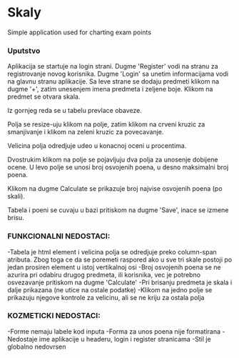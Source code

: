# Skaly
Simple application used for charting exam points

### Uputstvo
Aplikacija se startuje na login strani. Dugme 'Register' vodi na stranu
za registrovanje novog korisnika. Dugme 'Login' sa unetim informacijama
vodi na glavnu stranu aplikacije. 
Sa leve strane se dodaju predmeti klikom na dugme '+', zatim unesenjem 
imena predmeta i zeljene boje. Klikom na predmet se otvara skala.

Iz gornjeg reda se u tabelu prevlace obaveze. 

Polja se resize-uju klikom na polje, zatim klikom na crveni kruzic za
smanjivanje i klikom na zeleni kruzic za povecavanje.

Velicina polja odredjuje udeo u konacnoj oceni u procentima.

Dvostrukim klikom na polje se pojavljuju dva polja za unosenje dobijene ocene.
U levo polje se unosi broj osvojenih poena, u desno maksimalni broj poena.

Klikom na dugme Calculate se prikazuje broj najvise osvojenih poena (po skali).

Tabela i poeni se cuvaju u bazi pritiskom na dugme 'Save', inace se izmene brisu.

### FUNKCIONALNI NEDOSTACI:
-Tabela je <table> html element i velicina polja se odredjuje preko 
column-span atributa. Zbog toga ce da se poremeti raspored ako u sve tri
skale postoji po jedan prosiren element u istoj vertikalnoj osi
-Broj osvojenih poena se ne azurira pri odabiru drugog predmeta, ili korisnika,
vec je potrebno osvezavanje pritiskom na dugme 'Calculate'
-Pri brisanju predmeta je skala i dalje prikazana (ne utice na ostale podatke)
-Klikom na jedno polje se prikazuju njegove kontrole za velicinu, ali se ne
kriju za ostala polja

### KOZMETICKI NEDOSTACI: 
-Forme nemaju labele kod inputa
-Forma za unos poena nije formatirana
-Nedostaje ime aplikacije u headeru, login i register stranicama
-Stil je globalno nedovrsen
